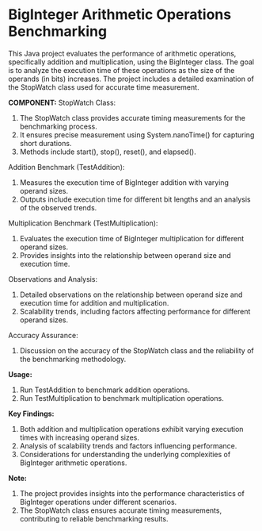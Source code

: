 # BigInteger Arithmetic Operations Benchmarking

This Java project evaluates the performance of arithmetic operations, specifically addition and multiplication, using the BigInteger class. The goal is to analyze the execution time of these operations as the size of the operands (in bits) increases. The project includes a detailed examination of the StopWatch class used for accurate time measurement.

**COMPONENT:**
StopWatch Class:
1) The StopWatch class provides accurate timing measurements for the benchmarking process.
2) It ensures precise measurement using System.nanoTime() for capturing short durations.
3) Methods include start(), stop(), reset(), and elapsed().

Addition Benchmark (TestAddition):
1) Measures the execution time of BigInteger addition with varying operand sizes.
2) Outputs include execution time for different bit lengths and an analysis of the observed trends.

Multiplication Benchmark (TestMultiplication):
1) Evaluates the execution time of BigInteger multiplication for different operand sizes.
2) Provides insights into the relationship between operand size and execution time.

Observations and Analysis:
1) Detailed observations on the relationship between operand size and execution time for addition and multiplication.
2) Scalability trends, including factors affecting performance for different operand sizes.

Accuracy Assurance:
1) Discussion on the accuracy of the StopWatch class and the reliability of the benchmarking methodology.

**Usage:**
1) Run TestAddition to benchmark addition operations.
2) Run TestMultiplication to benchmark multiplication operations.

**Key Findings:**
1) Both addition and multiplication operations exhibit varying execution times with increasing operand sizes.
2) Analysis of scalability trends and factors influencing performance.
3) Considerations for understanding the underlying complexities of BigInteger arithmetic operations.

**Note:**
1) The project provides insights into the performance characteristics of BigInteger operations under different scenarios.
2) The StopWatch class ensures accurate timing measurements, contributing to reliable benchmarking results.

